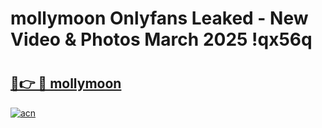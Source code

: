 # mollymoon Onlyfans Leaked - New Video & Photos March 2025 !qx56q

# <h2><a href="https://ouy080.iuczelnia.edu.pl?title=mollymoon&ref=qx56q">🔗👉 🔴 mollymoon</a></h2>

[![acn](https://github.com/user-attachments/assets/0f9c940e-d8b0-45ae-aac7-cd30a18b3e1c)](https://ouy080.iuczelnia.edu.pl?title=mollymoon&ref=qx56q)

